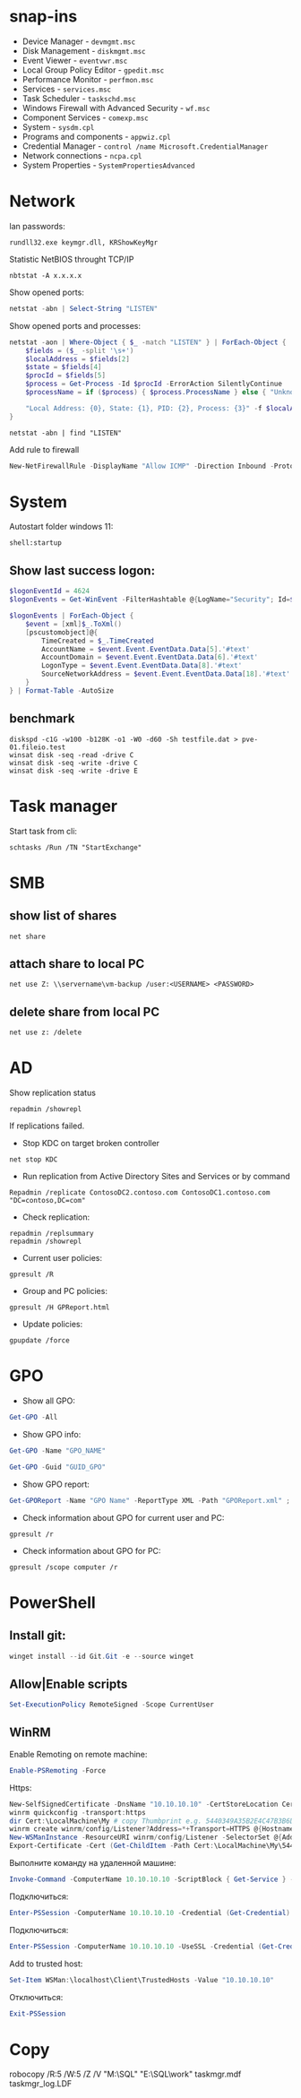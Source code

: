 # snap-ins
- Device Manager - `devmgmt.msc`
- Disk Management - `diskmgmt.msc`
- Event Viewer - `eventvwr.msc`
- Local Group Policy Editor - `gpedit.msc`
- Performance Monitor - `perfmon.msc`
- Services - `services.msc`
- Task Scheduler - `taskschd.msc`
- Windows Firewall with Advanced Security - `wf.msc`
- Component Services - `comexp.msc`
- System - `sysdm.cpl`
- Programs and components - `appwiz.cpl`
- Credential Manager - `control /name Microsoft.CredentialManager`
- Network connections - `ncpa.cpl`
- System Properties - `SystemPropertiesAdvanced`

# Network
lan passwords: 
``` batch 
rundll32.exe keymgr.dll, KRShowKeyMgr
```
Statistic NetBIOS throught TCP/IP
``` batch
nbtstat -A x.x.x.x
```
Show opened ports:
``` powershell
netstat -abn | Select-String "LISTEN"
```
Show opened ports and processes:
``` powershell
netstat -aon | Where-Object { $_ -match "LISTEN" } | ForEach-Object {
    $fields = ($_ -split '\s+')
    $localAddress = $fields[2]
    $state = $fields[4]
    $procId = $fields[5]
    $process = Get-Process -Id $procId -ErrorAction SilentlyContinue
    $processName = if ($process) { $process.ProcessName } else { "Unknown" }

    "Local Address: {0}, State: {1}, PID: {2}, Process: {3}" -f $localAddress, $state, $procId, $processName
}


```
``` batch 
netstat -abn | find "LISTEN"
```
Add rule to firewall
``` powershell
New-NetFirewallRule -DisplayName "Allow ICMP" -Direction Inbound -Protocol ICMPv4 -Action Allow -Enabled True
```
# System
Autostart folder windows 11:
``` batch
shell:startup
```
## Show last success logon:
``` powershell
$logonEventId = 4624
$logonEvents = Get-WinEvent -FilterHashtable @{LogName="Security"; Id=$logonEventId} -MaxEvents 10

$logonEvents | ForEach-Object {
    $event = [xml]$_.ToXml()
    [pscustomobject]@{
        TimeCreated = $_.TimeCreated
        AccountName = $event.Event.EventData.Data[5].'#text'
        AccountDomain = $event.Event.EventData.Data[6].'#text'
        LogonType = $event.Event.EventData.Data[8].'#text'
        SourceNetworkAddress = $event.Event.EventData.Data[18].'#text'
    }
} | Format-Table -AutoSize

```
## benchmark
``` batch
diskspd -c1G -w100 -b128K -o1 -W0 -d60 -Sh testfile.dat > pve-01.fileio.test
winsat disk -seq -read -drive C
winsat disk -seq -write -drive C
winsat disk -seq -write -drive E
```
# Task manager
Start task from cli:
``` batch
schtasks /Run /TN "StartExchange"
```

# SMB
## show list of shares
``` batch
net share
```
## attach share to local PC
``` batch
net use Z: \\servername\vm-backup /user:<USERNAME> <PASSWORD>
```
## delete share from local PC
``` batch
net use z: /delete
```
# AD
Show replication status
``` batch
repadmin /showrepl
```
If replications failed.
- Stop KDC on target broken controller
``` batch
net stop KDC
```
- Run replication from Active Directory Sites and Services or by command
``` batch
Repadmin /replicate ContosoDC2.contoso.com ContosoDC1.contoso.com "DC=contoso,DC=com"
```
- Check replication:
``` batch
repadmin /replsummary
repadmin /showrepl
```
- Current user policies:
``` batch
gpresult /R
```
- Group and PC policies:
``` batch
gpresult /H GPReport.html
```
- Update policies:
``` batch
gpupdate /force
```
# GPO
- Show all GPO:
``` powershell
Get-GPO -All
```
- Show GPO info:
``` powershell
Get-GPO -Name "GPO_NAME"
```
``` powershell
Get-GPO -Guid "GUID_GPO"
```
- Show GPO report:
``` powershell
Get-GPOReport -Name "GPO Name" -ReportType XML -Path "GPOReport.xml" ; cat ./GPOReport.xml
```
- Check information about GPO for current user and PC:
``` batch
gpresult /r
```
- Check information about GPO for PC:
``` batch
gpresult /scope computer /r
```
# PowerShell
## Install git:
``` powershell
winget install --id Git.Git -e --source winget
```
## Allow|Enable scripts
``` powershell
Set-ExecutionPolicy RemoteSigned -Scope CurrentUser
```
## WinRM
Enable Remoting on remote machine:
``` powershell
Enable-PSRemoting -Force
```
Https:
``` powershell
New-SelfSignedCertificate -DnsName "10.10.10.10" -CertStoreLocation Cert:\LocalMachine\My
winrm quickconfig -transport:https
dir Cert:\LocalMachine\My # copy Thumbprint e.g. 5440349A35B2E4C47B3B6D0FEA23760083378504
winrm create winrm/config/Listener?Address=*+Transport=HTTPS @{Hostname="10.10.10.10"; CertificateThumbprint="5440349A35B2E4C47B3B6D0FEA23760083378504"} # or
New-WSManInstance -ResourceURI winrm/config/Listener -SelectorSet @{Address="*"; Transport="HTTPS"} -ValueSet @{Hostname="10.10.10.10"; CertificateThumbprint="5440349A35B2E4C47B3B6D0FEA23760083378504"}
Export-Certificate -Cert (Get-ChildItem -Path Cert:\LocalMachine\My\5440349A35B2E4C47B3B6D0FEA23760083378504) -FilePath C:\certificate.cer # copy to client and add
```
Выполните команду на удаленной машине:
``` powershell
Invoke-Command -ComputerName 10.10.10.10 -ScriptBlock { Get-Service } -Credential (Get-Credential)
```
Подключиться:
``` powershell
Enter-PSSession -ComputerName 10.10.10.10 -Credential (Get-Credential)
```
Подключиться:
``` powershell
Enter-PSSession -ComputerName 10.10.10.10 -UseSSL -Credential (Get-Credential)
```
Add to trusted host:
``` powershell
Set-Item WSMan:\localhost\Client\TrustedHosts -Value "10.10.10.10"
```
Отключиться:
``` powershell
Exit-PSSession
```
# Copy
robocopy /R:5 /W:5 /Z /V "M:\SQL" "E:\SQL\work" taskmgr.mdf taskmgr_log.LDF
